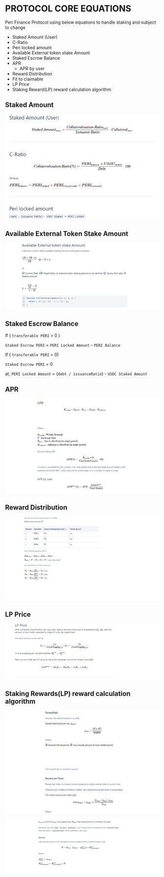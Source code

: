 # PROTOCOL CORE EQUATIONS

Peri Finance Protocol using below equations to handle staking and subject to change 

* Staked Amount \(User\)
* C-Ratio
* Peri locked amount
* Available External token stake Amount
* Staked Escrow Balance
* APR
  * APR by user
* Reward Distribution
* Fit to claimable
* LP Price
* Staking Reward\(LP\) reward calculation algorithm

## Staked Amount

![](../.gitbook/assets/1%20%281%29.png)

## Available External Token Stake Amount

![](../.gitbook/assets/2%20%281%29.png)

## Staked Escrow Balance <a id="Staked-Escrow-Balance"></a>

If \( `transferable PERI` &gt; 0 \)

`Staked Escrow PERI` = `PERI Locked Amount` - `PERI Balance`

If \( `transferable PERI` = 0\)

`Staked Escrow PERI` = 0

at, `PERI Locked Amount` = \(`debt / issuanceRatio`\) - `USDC Staked Amount`

## APR

![](../.gitbook/assets/3%20%281%29.png)

## Reward Distribution <a id="Reward-Distribution"></a>

![](../.gitbook/assets/4.png)

## LP Price

![](../.gitbook/assets/5%20%281%29.png)

## Staking Rewards\(LP\) reward calculation algorithm <a id="StakingRewards(LP)-reward-calculation-algorithm"></a>

![](../.gitbook/assets/6%20%282%29.png)

![](../.gitbook/assets/6%20%281%29.png)

